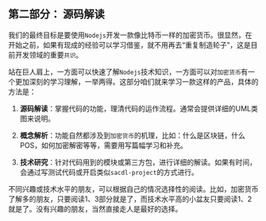 ## 第二部分： 源码解读

我们的最终目标是要使用`Nodejs`开发一款像比特币一样的加密货币。很显然，在开始之前，如果有现成的经验可以学习借鉴，就不用再去“重复制造轮子”，这是目前开发领域的重要`共识`。

站在巨人肩上，一方面可以快速了解`Nodejs`技术知识，一方面可以对`加密货币`有一个更加深刻的学习理解，一举两得。这部分咱们就来学习一款这样的产品，具体的方法是：

1. **源码解读**：掌握代码的功能，理清代码的运作流程。通常会提供详细的UML类图来说明。

2. **概念解析**：功能自然都涉及到`加密货币`的机理，比如：什么是区块链，什么POS，如何加密解密等等，需要用写篇幅学习和补充。

3. **技术研究**：针对代码用到的模块或第三方包，进行详细的解读。如果有时间，会通过写测试代码或开启类似`sacdl-project`的方式进行。

不同兴趣或技术水平的朋友，可以根据自己的情况选择性的阅读。比如，加密货币了解多的朋友，只要阅读1、3部分就是了，而技术水平高的小盆友只要阅读1、2就是了。没有兴趣的朋友，当然直接走人是最好的选择。

